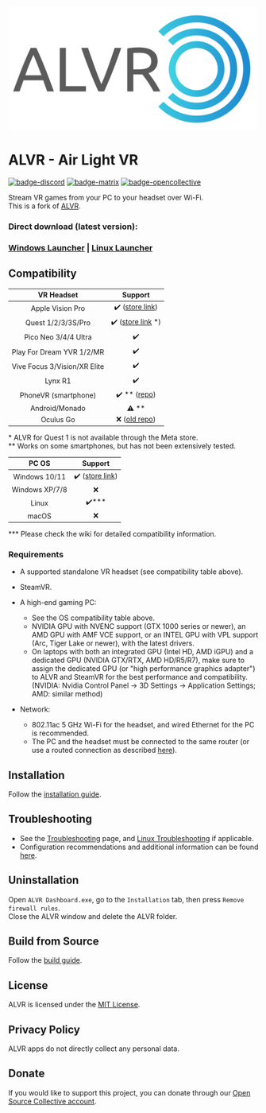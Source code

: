<p align="center"> <img width="500" src="resources/ALVR-Grey.svg"/> </p>

# ALVR - Air Light VR

[![badge-discord][]][link-discord] [![badge-matrix][]][link-matrix] [![badge-opencollective][]][link-opencollective]

Stream VR games from your PC to your headset over Wi-Fi.  
This is a fork of [ALVR](https://github.com/polygraphene/ALVR).

### Direct download (latest version):
### [Windows Launcher](https://github.com/alvr-org/ALVR/releases/latest/download/alvr_launcher_windows.zip) | [Linux Launcher](https://github.com/alvr-org/ALVR/releases/latest/download/alvr_launcher_linux.tar.gz)

## Compatibility

|          VR Headset          |                                        Support                                         |
| :--------------------------: | :------------------------------------------------------------------------------------: |
|       Apple Vision Pro       |    :heavy_check_mark: ([store link](https://apps.apple.com/app/alvr/id6479728026))     |
|      Quest 1/2/3/3S/Pro      | :heavy_check_mark: ([store link](https://www.meta.com/experiences/7674846229245715) *) |
|     Pico Neo 3/4/4 Ultra     |                                   :heavy_check_mark:                                   |
|    Play For Dream YVR 1/2/MR |                                   :heavy_check_mark:                                   |
| Vive Focus 3/Vision/XR Elite |                                   :heavy_check_mark:                                   |
|           Lynx R1            |                                   :heavy_check_mark:                                   |
|     PhoneVR (smartphone)     |     :heavy_check_mark: ** ([repo](https://github.com/PhoneVR-Developers/PhoneVR))      |
|        Android/Monado        |                                      :warning: **                                      |
|          Oculus Go           |                 :x: ([old repo](https://github.com/polygraphene/ALVR))                 |

\* ALVR for Quest 1 is not available through the Meta store.  
\** Works on some smartphones, but has not been extensively tested.  

|     PC OS      |                                    Support                                    |
| :------------: | :---------------------------------------------------------------------------: |
| Windows 10/11  | :heavy_check_mark: ([store link](https://store.steampowered.com/app/3312710)) |
| Windows XP/7/8 |                                      :x:                                      |
|     Linux      |                             :heavy_check_mark:***                             |
|     macOS      |                                      :x:                                      |

\*** Please check the wiki for detailed compatibility information.

### Requirements

-   A supported standalone VR headset (see compatibility table above).
-   SteamVR.
-   A high-end gaming PC:
    -   See the OS compatibility table above.
    -   NVIDIA GPU with NVENC support (GTX 1000 series or newer), an AMD GPU with AMF VCE support, or an INTEL GPU with VPL support (Arc, Tiger Lake or newer), with the latest drivers.
    -   On laptops with both an integrated GPU (Intel HD, AMD iGPU) and a dedicated GPU (NVIDIA GTX/RTX, AMD HD/R5/R7), make sure to assign the dedicated GPU (or "high performance graphics adapter") to ALVR and SteamVR for the best performance and compatibility.  
        (NVIDIA: Nvidia Control Panel → 3D Settings → Application Settings; AMD: similar method)

-   Network:
    -   802.11ac 5 GHz Wi-Fi for the headset, and wired Ethernet for the PC is recommended.
    -   The PC and the headset must be connected to the same router (or use a routed connection as described [here](https://github.com/alvr-org/ALVR/wiki/ALVR-v14-and-Above)).

## Installation

Follow the [installation guide](https://github.com/alvr-org/ALVR/wiki/Installation-guide).

## Troubleshooting

-   See the [Troubleshooting](https://github.com/alvr-org/ALVR/wiki/Troubleshooting) page, and [Linux Troubleshooting](https://github.com/alvr-org/ALVR/wiki/Linux-Troubleshooting) if applicable.
-   Configuration recommendations and additional information can be found [here](https://github.com/alvr-org/ALVR/wiki/Information-and-Recommendations).

## Uninstallation

Open `ALVR Dashboard.exe`, go to the `Installation` tab, then press `Remove firewall rules`.  
Close the ALVR window and delete the ALVR folder.

## Build from Source

Follow the [build guide](https://github.com/alvr-org/ALVR/wiki/Building-From-Source).

## License

ALVR is licensed under the [MIT License](LICENSE).

## Privacy Policy

ALVR apps do not directly collect any personal data.

## Donate

If you would like to support this project, you can donate through our [Open Source Collective account](https://opencollective.com/alvr).

[badge-discord]: https://img.shields.io/discord/720612397580025886?style=for-the-badge&logo=discord&color=5865F2 "Join us on Discord"
[link-discord]: https://discord.gg/ALVR
[badge-matrix]: https://img.shields.io/static/v1?label=chat&message=%23alvr&style=for-the-badge&logo=matrix&color=blueviolet "Join us on Matrix"
[link-matrix]: https://matrix.to/#/#alvr:ckie.dev?via=ckie.dev
[badge-opencollective]: https://img.shields.io/opencollective/all/alvr?style=for-the-badge&logo=opencollective&color=79a3e6 "Donate"
[link-opencollective]: https://opencollective.com/alvr
